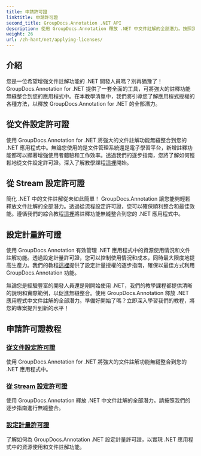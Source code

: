 ```yaml
---
title: 申請許可證
linktitle: 申請許可證
second_title: GroupDocs.Annotation .NET API
description: 使用 GroupDocs.Annotation 釋放 .NET 中文件註解的全部潛力。按照我們的逐步教學進行無縫整合。
weight: 26
url: /zh-hant/net/applying-licenses/
---
```

## 介紹

您是一位希望增強文件註解功能的 .NET 開發人員嗎？別再猶豫了！ GroupDocs.Annotation for .NET 提供了一套全面的工具，可將強大的註釋功能無縫整合到您的應用程式中。在本教學清單中，我們將引導您了解應用程式授權的各種方法，以釋放 GroupDocs.Annotation for .NET 的全部潛力。

## 從文件設定許可證
使用 GroupDocs.Annotation for .NET 將強大的文件註解功能無縫整合到您的 .NET 應用程式中。無論您使用的是文件管理系統還是電子學習平台，新增註釋功能都可以顯著增強使用者體驗和工作效率。透過我們的逐步指南，您將了解如何輕鬆地從文件設定許可證。深入了解教學課程[這裡](./set-license-from-file/)開始。

## 從 Stream 設定許可證
簡化 .NET 中的文件註解從未如此簡單！ GroupDocs.Annotation 讓您能夠輕鬆釋放文件註解的全部潛力。透過從流程設定許可證，您可以確保順利整合和最佳效能。遵循我們的綜合教程[這裡](./set-license-from-stream/)將註釋功能無縫整合到您的 .NET 應用程式中。

## 設定計量許可證
使用 GroupDocs.Annotation 有效管理 .NET 應用程式中的資源使用情況和文件註解功能。透過設定計量許可證，您可以控制使用情況和成本，同時最大限度地提高生產力。我們的教程[這裡](./set-metered-license/)提供了設定計量授權的逐步指南，確保以最佳方式利用 GroupDocs.Annotation 功能。

無論您是經驗豐富的開發人員還是剛開始使用 .NET，我們的教學課程都提供清晰的說明和實際範例，以促進無縫整合。使用 GroupDocs.Annotation 釋放 .NET 應用程式中文件註解的全部潛力。準備好開始了嗎？立即深入學習我們的教程，將您的專案提升到新的水平！

## 申請許可證教程
### [從文件設定許可證](./set-license-from-file/)
使用 GroupDocs.Annotation for .NET 將強大的文件註解功能無縫整合到您的 .NET 應用程式中。
### [從 Stream 設定許可證](./set-license-from-stream/)
使用 GroupDocs.Annotation 釋放 .NET 中文件註解的全部潛力。請按照我們的逐步指南進行無縫整合。
### [設定計量許可證](./set-metered-license/)
了解如何為 GroupDocs.Annotation .NET 設定計量許可證，以實現 .NET 應用程式中的資源使用和文件註解功能。